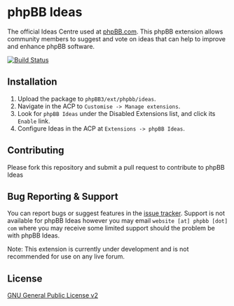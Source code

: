 # phpBB Ideas

The official Ideas Centre used at [phpBB.com](https://www.phpbb.com/ideas/). This phpBB extension allows community members to suggest and vote on ideas that can help to improve and enhance phpBB software.

[![Build Status](https://travis-ci.org/phpbb/ideas.svg?branch=master)](https://travis-ci.org/phpbb/ideas)

## Installation

1. Upload the package to `phpBB3/ext/phpbb/ideas`.
2. Navigate in the ACP to `Customise -> Manage extensions`.
3. Look for `phpBB Ideas` under the Disabled Extensions list, and click its `Enable` link.
4. Configure Ideas in the ACP at `Extensions -> phpBB Ideas`.

## Contributing

Please fork this repository and submit a pull request to contribute to phpBB Ideas

## Bug Reporting & Support

You can report bugs or suggest features in the [issue tracker](https://tracker.phpbb.com/projects/WEBSITE).
Support is not available for phpBB Ideas however you may email `website [at] phpbb [dot] com` where you may receive some limited support should the problem be with phpBB Ideas.

Note: This extension is currently under development and is not recommended for use on any live forum.

## License
[GNU General Public License v2](license.txt)
